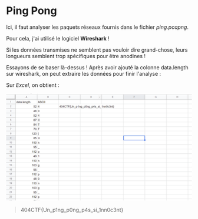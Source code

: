 # Ping Pong 

Ici, il faut analyser les paquets réseaux fournis dans le fichier _ping.pcapng_.

Pour cela, j'ai utilisé le logiciel **Wireshark** !

Si les données transmises ne semblent pas vouloir dire grand-chose, leurs longueurs semblent trop spécifiques pour être anodines !

Essayons de se baser là-dessus !
Après avoir ajouté la colonne data.length sur wireshark, on peut extraire les données pour finir l'analyse :

Sur _Excel_, on obtient :

![alt text](https://github.com/anonylouis/404CTF-2022---Write-ups/blob/main/Analyse_forensique/Ping_pong/analyse.png)

> 404CTF{Un_p1ng_p0ng_p4s_si_1nn0c3nt}